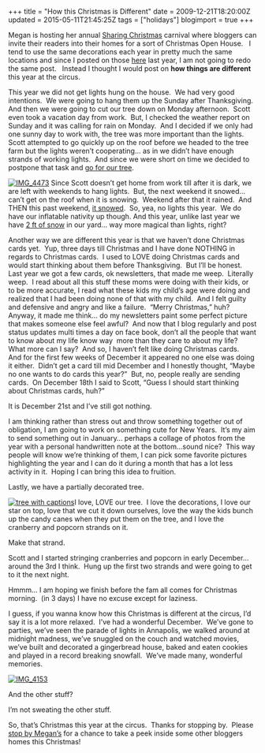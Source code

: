 +++
title = "How this Christmas is Different"
date = 2009-12-21T18:20:00Z
updated = 2015-05-11T21:45:25Z
tags = ["holidays"]
blogimport = true 
+++

Megan is hosting her annual [Sharing Christmas](http://mmdemontaigne.blogspot.com/2009/12/merry-christmas-and-welcome-to-this.html) carnival where bloggers can invite their readers into their homes for a sort of Christmas Open House.&#160;&#160; I tend to use the same decorations each year in pretty much the same locations and since I posted on those [here](http://lifeatthecircus.com/2008/12/18/christmas-at-the-circus/) last year, I am not going to redo the same post.&#160;&#160; Instead I thought I would post on **how things are different** this year at the circus.

This year we did not get lights hung on the house.&#160; We had very good intentions.&#160; We were going to hang them up the Sunday after Thanksgiving.&#160; And then we were going to cut our tree down on Monday afternoon.&#160; Scott even took a vacation day from work.&#160; But, I checked the weather report on Sunday and it was calling for rain on Monday.&#160; And I decided if we only had one sunny day to work with, the tree was more important than the lights.&#160; Scott attempted to go quickly up on the roof before we headed to the tree farm but the lights weren’t cooperating… as in we didn’t have enough strands of working lights.&#160; And since we were short on time we decided to postpone that task and [go for our tree](http://lifeatthecircus.com/2009/12/01/my-favorite-tradition-cutting-down-our-tree/). 

[![IMG_4473](https://latc.s3.amazonaws.com/wp-content/uploads/2009/12/IMG_4473.jpg "IMG_4473")](https://latc.s3.amazonaws.com/wp-content/uploads/2009/12/IMG_4473.jpg) Since Scott doesn’t get home from work till after it is dark, we are left with weekends to hang lights.&#160; But, the next weekend it snowed… can’t get on the roof when it is snowing.&#160; Weekend after that it rained.&#160; And THEN this past weekend, [it snowed](http://lifeatthecircus.com/2009/12/19/and-since-theres-no-place-to-go/).&#160; So, yea, no lights this year.&#160; We do have our inflatable nativity up though. And this year, unlike last year we have [2 ft of snow](http://lifeatthecircus.com/2009/12/20/snow-what-fun-2/) in our yard… way more magical than lights, right? 

Another way we are different this year is that we haven’t done Christmas cards yet.&#160; Yup, three days till Christmas and I have done NOTHING in regards to Christmas cards.&#160; I used to LOVE doing Christmas cards and would start thinking about them before Thanksgiving.&#160; But I’ll be honest.&#160; Last year we got a few cards, ok newsletters, that made me weep.&#160; Literally weep.&#160; I read about all this stuff these moms were doing with their kids, or to be more accurate, I read what these kids my child’s age were doing and realized that I had been doing none of that with my child.&#160; And I felt guilty and defensive and angry and like a failure.&#160; “Merry Christmas,” huh?&#160; Anyway, it made me think… do my newsletters paint some perfect picture that makes someone else feel awful?&#160; And now that I blog regularly and post status updates multi times a day on face book, don’t all the people that want to know about my life know way&#160; more than they care to about my life?&#160; What more can I say?&#160; And so, I haven’t felt like doing Christmas cards.&#160;&#160; And for the first few weeks of December it appeared no one else was doing it either.&#160; Didn’t get a card till mid December and I honestly thought, “Maybe no one wants to do cards this year?”&#160; But, no, people really are sending cards.&#160; On December 18th I said to Scott, “Guess I should start thinking about Christmas cards, huh?”&#160; 

It is December 21st and I’ve still got nothing. 

I am thinking rather than stress out and throw something together out of obligation, I am going to work on something cute for New Years.&#160; It’s my aim to send something out in January… perhaps a collage of photos from the year with a personal handwritten note at the bottom…sound nice?&#160; This way people will know we’re thinking of them, I can pick some favorite pictures highlighting the year and I can do it during a month that has a lot less activity in it.&#160; Hoping I can bring this idea to fruition.&#160; 

Lastly, we have a partially decorated tree. 

[![tree with captions](https://latc.s3.amazonaws.com/wp-content/uploads/2009/12/treewithcaptions.jpg "tree with captions")](https://latc.s3.amazonaws.com/wp-content/uploads/2009/12/treewithcaptions.jpg)I love, LOVE our tree.&#160; I love the decorations, I love our star on top, love that we cut it down ourselves, love the way the kids bunch up the candy canes when they put them on the tree, and I love the cranberry and popcorn strands on it.&#160; 

Make that strand.

 Scott and I started stringing cranberries and popcorn in early December… around the 3rd I think.&#160; Hung up the first two strands and were going to get to it the next night.

Hmmm… I am hoping we finish before the fam all comes for Christmas morning.&#160; (in 3 days) I have no excuse except for laziness. 

I guess, if you wanna know how this Christmas is different at the circus, I’d say it is a lot more relaxed.&#160; I’ve had a wonderful December.&#160; We’ve gone to parties, we’ve seen the parade of lights in Annapolis, we walked around at midnight madness, we’ve snuggled on the couch and watched movies, we’ve built and decorated a gingerbread house, baked and eaten cookies and played in a record breaking snowfall.&#160; We’ve made many, wonderful memories.&#160; 

[![IMG_4153](https://latc.s3.amazonaws.com/wp-content/uploads/2009/12/IMG_4153.jpg "IMG_4153")](https://latc.s3.amazonaws.com/wp-content/uploads/2009/12/IMG_4153.jpg) 

And the other stuff?&#160; 

I’m not sweating the other stuff.&#160; 

So, that’s Christmas this year at the circus.&#160; Thanks for stopping by.&#160; Please [stop by Megan’s](http://mmdemontaigne.blogspot.com/2009/12/merry-christmas-and-welcome-to-this.html) for a chance to take a peek inside some other bloggers homes this Christmas!
